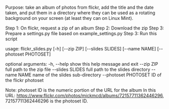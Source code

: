 Purpose: take an album of photos from flickr, add the title
and the date taken, and put them in a directory where they
can be used as a rotating background on your screen (at least
they can on Linux Mint).

Step 1: On flickr, request a zip of an album
Step 2: Download the zip
Step 3: Prepare a settings.py file based on example_settings.py
Step 3: Run this script

usage: flickr_slides.py [-h] [--zip ZIP] [--slides SLIDES] [--name NAME]
                        [--photoset PHOTOSET]

optional arguments:
  -h, --help           show this help message and exit
  --zip ZIP            full path to the zip file
  --slides SLIDES      full path to the slides directory
  --name NAME          name of the slides sub-directory
  --photoset PHOTOSET  ID of the flickr photoset

Note: photoset ID is the numeric portion of the URL for the album
In this URL: https://www.flickr.com/photos/mickmcd/albums/72157711362446296,
72157711362446296 is the photoset ID.